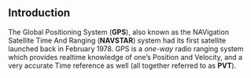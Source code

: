 ## Introduction

The Global Positioning System (**GPS**), also known as the NAVigation Satellite Time And Ranging (**NAVSTAR**) system had its first satellite launched back in February 1978. GPS is a *one-­way* radio ranging system which provides real­time knowledge of one’s Position and Velocity, and a very accurate Time reference as well (all together referred to as **PVT**).
